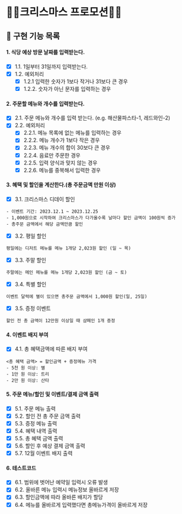 # 🎄🎅크리스마스 프로모션🎅🎄
## 📗 구현 기능 목록
#### 1. 식당 예상 방문 날짜를 입력받는다.
- [x] 1.1. 1일부터 31일까지 입력받는다.
- [x] 1.2. 예외처리
    - [x] 1.2.1 입력한 숫자가 1보다 작거나 31보다 큰 경우
    - [x] 1.2.2. 숫자가 아닌 문자를 입력하는 경우
#### 2. 주문할 메뉴와 개수를 입력받는다.
- [x] 2.1. 주문 메뉴와 개수를 입력 받는다. (e.g. 해산물파스타-1, 레드와인-2)
- [x] 2.2. 예외처리
    - [x] 2.2.1. 메뉴 목록에 없는 메뉴를 입력하는 경우
    - [x] 2.2.2. 메뉴 개수가 1보다 작은 경우
    - [x] 2.2.3. 메뉴 개수의 합이 30보다 큰 경우
    - [x] 2.2.4. 음료만 주문한 경우
    - [x] 2.2.5. 입력 양식과 맞지 않는 경우
    - [x] 2.2.6. 메뉴를 중복해서 입력한 경우

#### 3. 혜택 및 할인을 계산한다.(총 주문금액 만원 이상)
- [x] 3.1. 크리스마스 디데이 할인
```
- 이벤트 기간: 2023.12.1 ~ 2023.12.25  
- 1,000원으로 시작하여 크리스마스가 다가올수록 날마다 할인 금액이 100원씩 증가  
- 총주문 금액에서 해당 금액만큼 할인
```
- [x] 3.2. 평일 할인
```
평일에는 디저트 메뉴를 메뉴 1개당 2,023원 할인 (일 ~ 목)
```
- [x] 3.3. 주말 할인
```
주말에는 메인 메뉴를 메뉴 1개당 2,023원 할인 (금 ~ 토)
```
- [x] 3.4. 특별 할인
```
이벤트 달력에 별이 있으면 총주문 금액에서 1,000원 할인(일, 25일)
```
- [x] 3.5. 증정 이벤트
```
할인 전 총 금액이 12만원 이상일 때 샴페인 1개 증정
```
#### 4. 이벤트 배지 부여
- [x] 4.1. 총 혜택금액에 따른 배지 부여
```
<총 혜택 금액> = 할인금액 + 증정메뉴 가격
- 5천 원 이상: 별
- 1만 원 이상: 트리
- 2만 원 이상: 산타
```

#### 5. 주문 메뉴/할인 및 이벤트/결제 금액 출력
- [x] 5.1. 주문 메뉴 출력
- [x] 5.2. 할인 전 총 주문 금액 출력
- [x] 5.3. 증정 메뉴 출력
- [x] 5.4. 혜택 내역 출력
- [x] 5.5. 총 혜택 금액 출력
- [x] 5.6. 할인 후 예상 결제 금액 출력
- [x] 5.7. 12월 이벤트 배지 출력 

#### 6. 테스트코드
- [x] 6.1. 범위에 벗어난 예약일 입력시 오류 발생
- [x] 6.2. 올바른 메뉴 입력시 메뉴정보 올바르게 저장
- [x] 6.3. 할인금액에 따라 올바른 배지가 할당
- [x] 6.4. 메뉴를 올바르게 입력했다면 총메뉴가격이 올바르게 저장